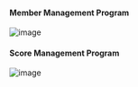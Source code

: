 #### Member Management Program
![image](https://user-images.githubusercontent.com/28583661/120918456-7d80ab80-c6ef-11eb-9b78-2393f2263d6d.png)

#### Score Management Program
![image](https://user-images.githubusercontent.com/28583661/120918515-c2a4dd80-c6ef-11eb-81fd-a39afc67c6a3.png)